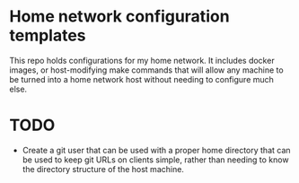 # Home network configuration templates

This repo holds configurations for my home network.
It includes docker images, or host-modifying make commands that will allow any machine to be turned into a home network host without needing to configure much else.

# TODO
- Create a git user that can be used with a proper home directory that can be used to keep git URLs on clients simple, rather than needing to know the directory structure of the host machine.
